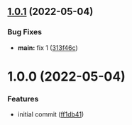 ## [1.0.1](https://github.com/amrendr-cb/semver/compare/v1.0.0...v1.0.1) (2022-05-04)


### Bug Fixes

* **main:** fix 1 ([313f46c](https://github.com/amrendr-cb/semver/commit/313f46cb4b6b4ad4b3862231bc4d65a41dc962da))

# 1.0.0 (2022-05-04)


### Features

* initial commit ([ff1db41](https://github.com/amrendr-cb/semver/commit/ff1db41180dc27ea9e7a893d32c19aa768e28f91))
